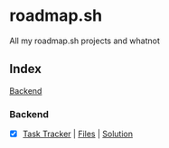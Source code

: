 # roadmap.sh
All my roadmap.sh projects and whatnot

## Index
[Backend](#backend)


### Backend
- [x] [Task Tracker](https://roadmap.sh/projects/task-tracker) | [Files](https://github.com/AJXD2/roadmap.sh/tree/main/backend/task-cli) | [Solution](https://roadmap.sh/projects/task-tracker/solutions?u=671326f4791f57dd60d88fff)
